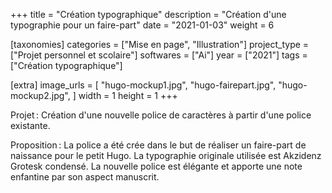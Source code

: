 +++
title = "Création typographique"
description = "Création d'une typographie pour un faire-part"
date = "2021-01-03"
weight = 6


[taxonomies]
categories = ["Mise en page", "Illustration"]
project_type = ["Projet personnel et scolaire"]
softwares = ["Ai"]
year = ["2021"]
tags = ["Création typographique"]

[extra]
image_urls = [
    "hugo-mockup1.jpg",
    "hugo-fairepart.jpg",
    "hugo-mockup2.jpg",
]
width = 1
height = 1
+++

Projet : Création d'une nouvelle police de caractères à partir d'une police existante.

Proposition : La police a été crée dans le but de réaliser un faire-part de naissance pour le petit Hugo. La typographie originale utilisée est
Akzidenz Grotesk condensé. La nouvelle police est élégante et apporte une note enfantine par son aspect manuscrit.